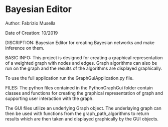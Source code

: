 # Bayesian Editor

Author: Fabrizio Musella

Date of Creation: 10/2019

DISCRIPTION: Bayesian Editor for creating Bayesian networks and make inference on them.

BASIC INFO: 
This project is designed for creating a graphical representation of a weighted graph with nodes and edges.  Graph algorithms can also be 
run on the graph and the results of the algorithms are displayed graphically.  

To use the full application run the GraphGuiApplication.py file.  

FILES:
The python files contained in the PythonGraphGui folder contain classes and functions for creating the graphical representation of graph and supporting user interaction with the graph.  

The GUI files utilize an underlying Graph object.  The underlaying graph can then be used with functions from the graph_path_algorithms 
to return results which are then taken and displayed graphically by the GUI objects.  
      
